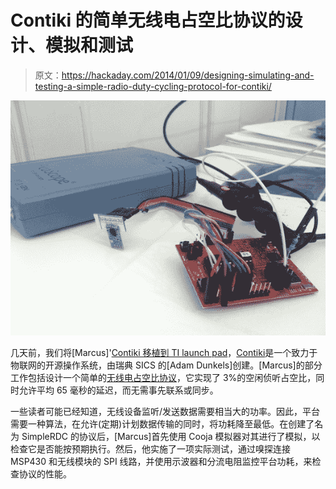 # Contiki 的简单无线电占空比协议的设计、模拟和测试

> 原文：<https://hackaday.com/2014/01/09/designing-simulating-and-testing-a-simple-radio-duty-cycling-protocol-for-contiki/>

[![](img/12ea394c02481a41d1040ff4b8f55b95.png)](http://hackaday.com/wp-content/uploads/2014/01/lpcc2500picoscope-2.jpg)

几天前，我们将[Marcus]'[Contiki 移植到 TI launch pad](http://hackaday.com/2014/01/07/porting-contiki-to-the-ti-msp430-launchpad/)，[Contiki](http://www.contiki-os.org/)是一个致力于物联网的开源操作系统，由瑞典 SICS 的[Adam Dunkels]创建。[Marcus]的部分工作包括设计一个简单的[无线电占空比协议](http://www.bithappens.se/blog/2013/05/26/simple-yet-efficient-wireless-with-contiki/)，它实现了 3%的空闲侦听占空比，同时允许平均 65 毫秒的延迟，而无需事先联系或同步。

一些读者可能已经知道，无线设备监听/发送数据需要相当大的功率。因此，平台需要一种算法，在允许(定期)计划数据传输的同时，将功耗降至最低。在创建了名为 SimpleRDC 的协议后，[Marcus]首先使用 Cooja 模拟器对其进行了模拟，以检查它是否能按预期执行。然后，他实施了一项实际测试，通过嗅探连接 MSP430 和无线模块的 SPI 线路，并使用示波器和分流电阻监控平台功耗，来检查协议的性能。